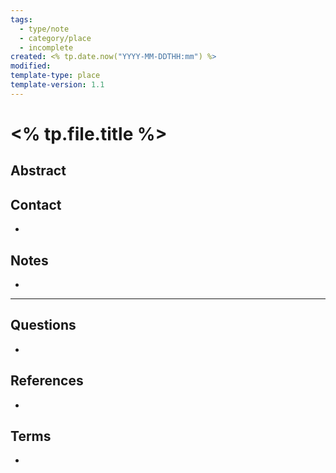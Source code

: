 ```yaml
---
tags:
  - type/note
  - category/place
  - incomplete
created: <% tp.date.now("YYYY-MM-DDTHH:mm") %>
modified: 
template-type: place
template-version: 1.1
---
```


# <% tp.file.title %>

## Abstract
<!-- Short abstact of the place -->


## Contact
<!-- List contact details -->
- 

## Notes
<!-- Useful notes about the place -->
-

---

## Questions
<!-- What remains for you to consider? --> 
- 

## References
<!-- Links to pages not referenced in the content -->
- 

## Terms
<!-- Links to terms which maybe useful -->
- 